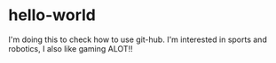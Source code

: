 # hello-world
I'm doing this to check how to use git-hub.
I'm interested in sports and robotics, I also like gaming ALOT!!
